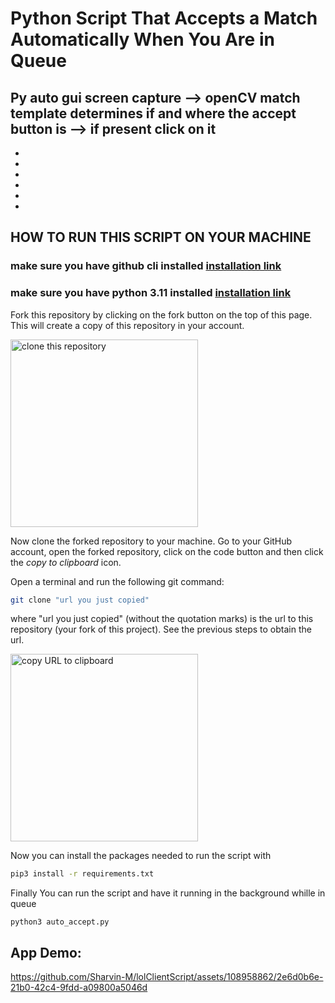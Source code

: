 # Python Script That Accepts a Match Automatically When You Are in Queue 

Py auto gui screen capture --> openCV match template determines if and where the accept button is --> if present click on it 
-
-
-
-
-
-
-

## HOW TO RUN THIS SCRIPT ON YOUR MACHINE 

### make sure you have github cli installed [installation link](https://docs.github.com/en/get-started/quickstart/set-up-git)
### make sure you have python 3.11 installed [installation link](https://www.python.org/downloads/)

Fork this repository by clicking on the fork button on the top of this page.
This will create a copy of this repository in your account.

<img align="center" width="300" src="https://firstcontributions.github.io/assets/Readme/clone.png" alt="clone this repository" />



Now clone the forked repository to your machine. Go to your GitHub account, open the forked repository, click on the code button and then click the _copy to clipboard_ icon.



Open a terminal and run the following git command:

```bash
git clone "url you just copied"
```

where "url you just copied" (without the quotation marks) is the url to this repository (your fork of this project). See the previous steps to obtain the url.

<img align="center" width="300" src="https://firstcontributions.github.io/assets/Readme/copy-to-clipboard.png" alt="copy URL to clipboard" /> 

Now you can install the packages needed to run the script with
```zsh
pip3 install -r requirements.txt
```

Finally You can run the script and have it running in the background whille in queue

```
python3 auto_accept.py
```

## App Demo:


https://github.com/Sharvin-M/lolClientScript/assets/108958862/2e6d0b6e-21b0-42c4-9fdd-a09800a5046d

